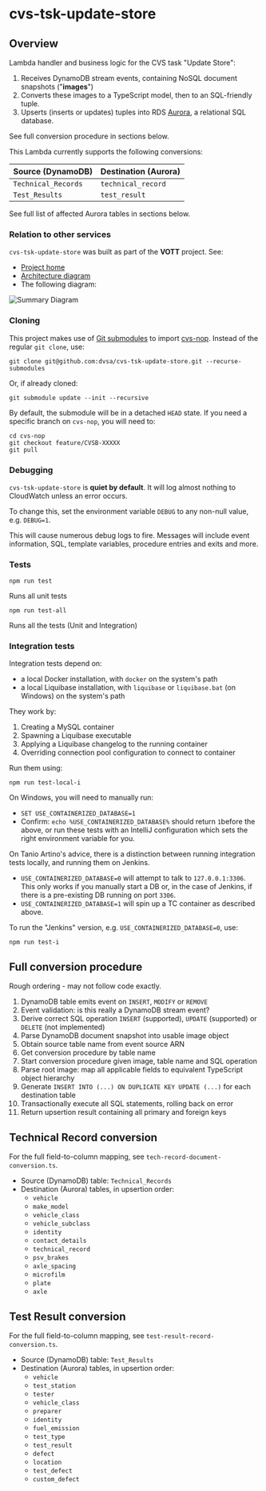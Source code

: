# cvs-tsk-update-store

## Overview
Lambda handler and business logic for the CVS task "Update Store":

1. Receives DynamoDB stream events, containing NoSQL document snapshots ("**images**")
2. Converts these images to a TypeScript model, then to an SQL-friendly tuple.
3. Upserts (inserts or updates) tuples into RDS [Aurora][aurora], a relational SQL database.

See full conversion procedure in sections below.

This Lambda currently supports the following conversions:

| Source (DynamoDB)   | Destination (Aurora) |
|---------------------|----------------------|
| `Technical_Records` | `technical_record`   |
| `Test_Results`      | `test_result`        |

See full list of affected Aurora tables in sections below.

### Relation to other services
`cvs-tsk-update-store` was built as part of the **VOTT** project. See:
* [Project home](https://wiki.dvsacloud.uk/display/HVT/Vehicle+Operator+Test+Transparency)
* [Architecture diagram](https://wiki.dvsacloud.uk/pages/viewpage.action?spaceKey=HVT&title=VOTT+Architecture)
* The following diagram:

![Summary Diagram](summary-diagram.png)

### Cloning
This project makes use of [Git submodules][git-submodules] to import [cvs-nop][cvs-nop]. Instead of the regular `git clone`, use:

```shell
git clone git@github.com:dvsa/cvs-tsk-update-store.git --recurse-submodules
```

Or, if already cloned:

```shell
git submodule update --init --recursive
```

By default, the submodule will be in a detached `HEAD` state. If you need a specific branch on `cvs-nop`, you will need to:

```shell
cd cvs-nop
git checkout feature/CVSB-XXXXX
git pull
```

### Debugging
`cvs-tsk-update-store` is **quiet by default**. It will log almost nothing to CloudWatch unless an error occurs.

To change this, set the environment variable `DEBUG` to any non-null value, e.g. `DEBUG=1`.

This will cause numerous debug logs to fire. Messages will include event information, SQL, template variables, procedure entries and exits and more.

### Tests
```shell
npm run test
```
Runs all unit tests

```shell
npm run test-all
```
Runs all the tests (Unit and Integration)

### Integration tests
Integration tests depend on:
* a local Docker installation, with `docker` on the system's path
* a local Liquibase installation, with `liquibase` or `liquibase.bat` (on Windows) on the system's path

They work by:
1. Creating a MySQL container
2. Spawning a Liquibase executable
3. Applying a Liquibase changelog to the running container
4. Overriding connection pool configuration to connect to container

Run them using:
```shell
npm run test-local-i
```

On Windows, you will need to manually run:
* `SET USE_CONTAINERIZED_DATABASE=1`
* Confirm: `echo %USE_CONTAINERIZED_DATABASE%` should return `1`before the above, or run these tests with an IntelliJ configuration which sets the right environment variable for you.

On Tanio Artino's advice, there is a distinction between running integration tests locally, and running them on Jenkins.
* `USE_CONTAINERIZED_DATABASE=0` will attempt to talk to `127.0.0.1:3306`. This only works if you manually start a DB or, in the case of Jenkins, if there is a pre-existing DB running on port `3306`.
* `USE_CONTAINERIZED_DATABASE=1` will spin up a TC container as described above.

To run the "Jenkins" version, e.g. `USE_CONTAINERIZED_DATABASE=0`, use:
```shell
npm run test-i
```

## Full conversion procedure
Rough ordering - may not follow code exactly.

1. DynamoDB table emits event on `INSERT`, `MODIFY` or `REMOVE`
2. Event validation: is this really a DynamoDB stream event?
3. Derive correct SQL operation `INSERT` (supported), `UPDATE` (supported) or `DELETE` (not implemented)
4. Parse DynamoDB document snapshot into usable image object
5. Obtain source table name from event source ARN
6. Get conversion procedure by table name
7. Start conversion procedure given image, table name and SQL operation
8. Parse root image: map all applicable fields to equivalent TypeScript object hierarchy
9. Generate `INSERT INTO (...) ON DUPLICATE KEY UPDATE (...)` for each destination table
10. Transactionally execute all SQL statements, rolling back on error
11. Return upsertion result containing all primary and foreign keys

## Technical Record conversion
For the full field-to-column mapping, see `tech-record-document-conversion.ts`.

* Source (DynamoDB) table: `Technical_Records`
* Destination (Aurora) tables, in upsertion order:
  * `vehicle`
  * `make_model`
  * `vehicle_class`
  * `vehicle_subclass`
  * `identity`
  * `contact_details`
  * `technical_record`
  * `psv_brakes`
  * `axle_spacing`
  * `microfilm`
  * `plate`
  * `axle`

## Test Result conversion
For the full field-to-column mapping, see `test-result-record-conversion.ts`.

* Source (DynamoDB) table: `Test_Results`
* Destination (Aurora) tables, in upsertion order:
  * `vehicle`
  * `test_station`
  * `tester`
  * `vehicle_class`
  * `preparer`
  * `identity`
  * `fuel_emission`
  * `test_type`
  * `test_result`
  * `defect`
  * `location`
  * `test_defect`
  * `custom_defect`

[aurora]: https://aws.amazon.com/rds/aurora
[git-submodules]: https://git-scm.com/book/en/v2/Git-Tools-Submodules
[cvs-nop]: https://github.com/dvsa/cvs-nop
